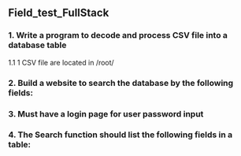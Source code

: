 ## Field_test_FullStack

### 1. Write a program to decode and process CSV file into a database table
 1.1 1 CSV file are located in /root/

### 2. Build a website to search the database by the following fields:
  
### 3. Must have a login page for user password input

### 4. The Search function should list the following fields in a table:
